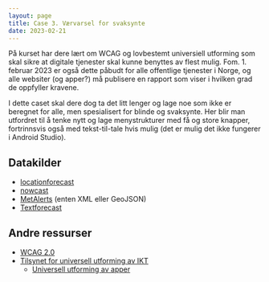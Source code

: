 ```yaml
---
layout: page
title: Case 3. Værvarsel for svaksynte
date: 2023-02-21
---
```


På kurset har dere lært om WCAG og lovbestemt universiell utforming som skal
sikre at digitale tjenester skal kunne benyttes av flest mulig. Fom. 1. februar
2023 er også dette påbudt for alle offentlige tjenester i Norge, og alle websiter
(og apper?) må publisere en rapport som viser i hvilken grad de oppfyller kravene.

I dette caset skal dere dog ta det litt lenger og lage noe som ikke er beregnet
for alle, men spesialisert for blinde og svaksynte. Her blir man utfordret til å
tenke nytt og lage menystrukturer med få og store knapper, fortrinnsvis også med
tekst-til-tale hvis mulig (det er mulig det ikke fungerer i Android Studio).

## Datakilder

- [locationforecast](/general)
- [nowcast](/general)
- [MetAlerts](/general) (enten XML eller GeoJSON)
- [Textforecast](/general)

##  Andre ressurser

- [WCAG 2.0](https://www.w3.org/Translations/WCAG20-no/)
- [Tilsynet for universell utforming av IKT](https://www.uutilsynet.no/)
  - [Universell utforming av apper](https://www.uutilsynet.no/apper/apper/758)

